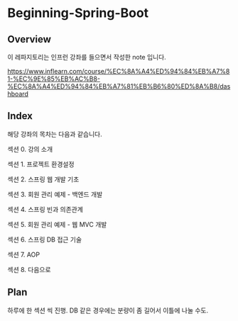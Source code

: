 # Beginning-Spring-Boot

## Overview

이 레파지토리는 인프런 강좌를 들으면서 작성한 note 입니다.

https://www.inflearn.com/course/%EC%8A%A4%ED%94%84%EB%A7%81-%EC%9E%85%EB%AC%B8-%EC%8A%A4%ED%94%84%EB%A7%81%EB%B6%80%ED%8A%B8/dashboard

## Index

해당 강좌의 목차는 다음과 같습니다.

섹션 0. 강의 소개

섹션 1. 프로젝트 환경설정

섹션 2. 스프링 웹 개발 기초

섹션 3. 회원 관리 예제 - 백엔드 개발

섹션 4. 스프링 빈과 의존관계

섹션 5. 회원 관리 예제 - 웹 MVC 개발

섹션 6. 스프링 DB 접근 기술

섹션 7. AOP

섹션 8. 다음으로 

## Plan

하루에 한 섹션 씩 진행. DB 같은 경우에는 분량이 좀 길어서 이틀에 나눌 수도.
